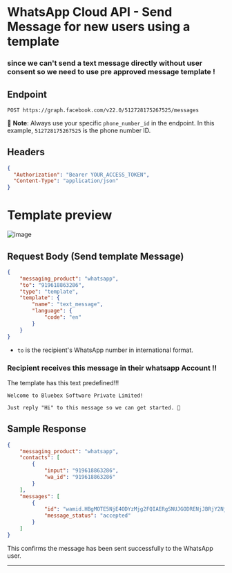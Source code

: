 # WhatsApp Cloud API - Send Message for new users using a template 

### since we can't send a text message directly without user consent so we need to use pre approved message template !

## Endpoint

```
POST https://graph.facebook.com/v22.0/512728175267525/messages
```

📌 **Note**: Always use your specific `phone_number_id` in the endpoint. In this example, `512728175267525` is the phone number ID.

## Headers

```json
{
  "Authorization": "Bearer YOUR_ACCESS_TOKEN",
  "Content-Type": "application/json"
}
```

# Template preview
![image](https://github.com/user-attachments/assets/86ba39d5-49d1-42d5-94b0-f94212ba2ec1)


## Request Body (Send template  Message)

```json
{
    "messaging_product": "whatsapp",
    "to": "919618863286", 
    "type": "template",
    "template": {
        "name": "text_message",
        "language": {
            "code": "en"
        }
    }
}
```


- `to` is the recipient's WhatsApp number in international format.


### Recipient receives this message in their whatsapp Account !!

The template has this text predefined!!!
```
Welcome to Bluebex Software Private Limited!

Just reply "Hi" to this message so we can get started. 🚀
```

## Sample Response

```json
{
    "messaging_product": "whatsapp",
    "contacts": [
        {
            "input": "919618863286",
            "wa_id": "919618863286"
        }
    ],
    "messages": [
        {
            "id": "wamid.HBgMOTE5NjE4ODYzMjg2FQIAERgSNUJGODRENjJBRjY2NjA2ODlGAA==",
            "message_status": "accepted"
        }
    ]
}
```

This confirms the message has been sent successfully to the WhatsApp user.

---


